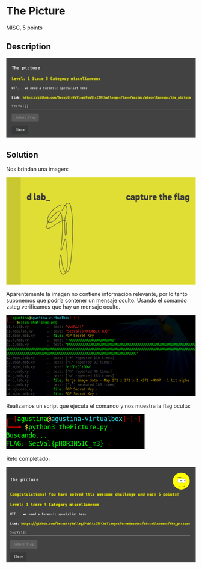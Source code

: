 # The Picture

MISC, 5 points

## Description

![](../images/description-the-picture.jpeg)

## Solution

Nos brindan una imagen:

![](./recurso/challenge.png)

Aparentemente la imagen no contiene información relevante, por lo tanto suponemos que podría contener un mensaje oculto. Usando el comando zsteg verificamos que hay un mensaje oculto.

![](../images/command-the-picture.png)

Realizamos un script que ejecuta el comando y nos muestra la flag oculta:

![](../images/script-the-picture.png)

Reto completado:

![](../images/congratulations-the-picture.png)
